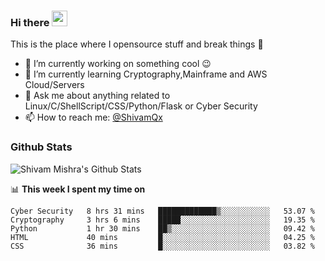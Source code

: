 ### Hi there <a href="https://github.com.com/AlphaQx"><img src="https://media.giphy.com/media/hvRJCLFzcasrR4ia7z/giphy.gif" width="25px"></a>
This is the place where I opensource stuff and break things :rofl:

- 🔭 I’m currently working on something cool :wink:
- 🌱 I’m currently learning Cryptography,Mainframe and AWS Cloud/Servers
- 💬 Ask me about anything related to Linux/C/ShellScript/CSS/Python/Flask or Cyber Security
- 📫 How to reach me: [@ShivamQx](https://twitter.com/ShivamQx)

### Github Stats

<img alt="Shivam Mishra's Github Stats" src="https://github-readme-stats.vercel.app/api?username=AlphaQx&show_icons=true&count_private=true" />

📊 **This week I spent my time on**
<!--START_SECTION:waka-->
```text
Cyber Security   8 hrs 31 mins   █████████████▒░░░░░░░░░░░   53.07 % 
Cryptography     3 hrs 6 mins    █████░░░░░░░░░░░░░░░░░░░░   19.35 % 
Python           1 hr 30 mins    ██▒░░░░░░░░░░░░░░░░░░░░░░   09.42 % 
HTML             40 mins         █░░░░░░░░░░░░░░░░░░░░░░░░   04.25 % 
CSS              36 mins         █░░░░░░░░░░░░░░░░░░░░░░░░   03.82 % 
```
